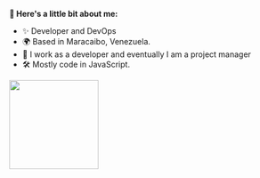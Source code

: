 
**👋 Here's a little bit about me:**

- ✨ Developer and DevOps
- 🌍 Based in Maracaibo, Venezuela.
- 💼 I work as a developer and eventually I am a project manager
- 🛠 Mostly code in JavaScript.



<a href="https://github.com/ejacevedo">
  <img height="160em" src="https://github-readme-stats.vercel.app/api/top-langs/?username=ejacevedo&layout=compact&theme=vue">
</a>
